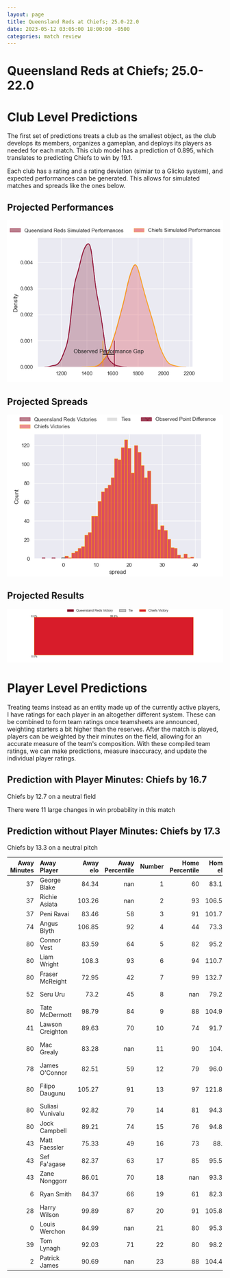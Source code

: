 ```yaml
---  
layout: page  
title: Queensland Reds at Chiefs; 25.0-22.0  
date: 2023-05-12 03:05:00 18:00:00 -0500  
categories: match review  
---
```

# Queensland Reds at Chiefs; 25.0-22.0

# Club Level Predictions


The first set of predictions treats a club as the smallest object, as the club develops its members, organizes a gameplan, and deploys its players as needed for each match. This club model has a prediction of 0.895, which translates to predicting Chiefs to win by 19.1.

Each club has a rating and a rating deviation (simiar to a Glicko system), and expected performances can be generated. This allows for simulated matches and spreads like the ones below.
## Projected Performances


![Projected Performances](plots/performances_2023-05-12-Chiefs-QueenslandReds.png)
## Projected Spreads


![Projected Spreads](plots/spreads_2023-05-12-Chiefs-QueenslandReds.png)
## Projected Results


![Projected Results](plots/resultbar_2023-05-12-Chiefs-QueenslandReds.png)
# Player Level Predictions


Treating teams instead as an entity made up of the currently active players, I have ratings for each player in an altogether different system. These can be combined to form team ratings once teamsheets are announced, weighting starters a bit higher than the reserves. After the match is played, players can be weighted by their minutes on the field, allowing for an accurate measure of the team's composition. With these compiled team ratings, we can make predictions, measure inaccuracy, and update the individual player ratings.
## Prediction with Player Minutes: Chiefs by 16.7


Chiefs by 12.7 on a neutral field

There were 11 large changes in win probability in this match
## Prediction without Player Minutes: Chiefs by 17.3


Chiefs by 13.3 on a neutral pitch



|   Away Minutes | Away Player      |   Away elo |   Away Percentile |   Number |   Home Percentile |   Home elo | Home Player            |   Home Minutes |
|---------------:|:-----------------|-----------:|------------------:|---------:|------------------:|-----------:|:-----------------------|---------------:|
|             37 | George Blake     |      84.34 |               nan |        1 |                60 |      83.14 | Jared Proffit          |             52 |
|             37 | Richie Asiata    |     103.26 |               nan |        2 |                93 |     106.54 | Bradley Slater         |             57 |
|             37 | Peni Ravai       |      83.46 |                58 |        3 |                91 |     101.77 | John Ryan              |             64 |
|             74 | Angus Blyth      |     106.85 |                92 |        4 |                44 |      73.35 | Tupou Vaa'i            |             80 |
|             80 | Connor Vest      |      83.59 |                64 |        5 |                82 |      95.22 | Josh Lord              |             13 |
|             80 | Liam Wright      |     108.3  |                93 |        6 |                94 |     110.74 | Samipeni Finau         |             80 |
|             80 | Fraser McReight  |      72.95 |                42 |        7 |                99 |     132.75 | Luke Jacobson          |             80 |
|             52 | Seru Uru         |      73.2  |                45 |        8 |               nan |      79.24 | Simon Parker           |             62 |
|             80 | Tate McDermott   |      98.79 |                84 |        9 |                88 |     104.95 | Cortez Ratima          |             63 |
|             41 | Lawson Creighton |      89.63 |                70 |       10 |                74 |      91.77 | Damian McKenzie        |             80 |
|             80 | Mac Grealy       |      83.28 |               nan |       11 |                90 |     104.2  | Etene Nanai-Seturo     |             80 |
|             78 | James O'Connor   |      82.51 |                59 |       12 |                79 |      96.04 | Rameka Poihipi         |             80 |
|             80 | Filipo Daugunu   |     105.27 |                91 |       13 |                97 |     121.87 | Anton Lienert-Brown    |             64 |
|             80 | Suliasi Vunivalu |      92.82 |                79 |       14 |                81 |      94.38 | Emoni Narawa           |             80 |
|             80 | Jock Campbell    |      89.21 |                74 |       15 |                76 |      94.86 | Shaun Stevenson        |             52 |
|             43 | Matt Faessler    |      75.33 |                49 |       16 |                73 |      88.9  | Tyrone Thompson        |             23 |
|             43 | Sef Fa'agase     |      82.37 |                63 |       17 |                85 |      95.52 | Ollie Norris           |             28 |
|             43 | Zane Nonggorr    |      86.01 |                70 |       18 |               nan |      93.33 | Atu Moli               |             16 |
|              6 | Ryan Smith       |      84.37 |                66 |       19 |                61 |      82.35 | Manaaki Selby-Rickit   |             67 |
|             28 | Harry Wilson     |      99.89 |                87 |       20 |                91 |     105.81 | Naitoa Ah Kuoi         |             18 |
|              0 | Louis Werchon    |      84.99 |               nan |       21 |                80 |      95.32 | Te Toiroa Tahuriorangi |             17 |
|             39 | Tom Lynagh       |      92.03 |                71 |       22 |                80 |      98.21 | Josh Ioane             |             28 |
|              2 | Patrick James    |      90.69 |               nan |       23 |                88 |     104.48 | Alex Nankivell         |             16 |

